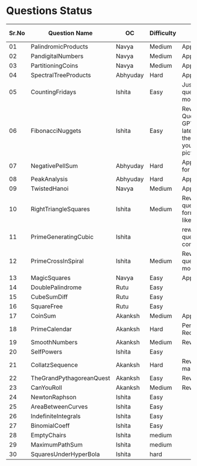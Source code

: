 # Questions Status

| Sr.No | Question Name       | OC       | Difficulty |  Status | Question Inspiration |
| ----- | ------------------- | -------- | ------ | ------ | ------ |
| 01    | PalindromicProducts | Navya    | Medium | Approved | |
| 02    | PandigitalNumbers   | Navya    | Medium | Approved | |
| 03    | PartitioningCoins   | Navya    | Medium | Approved | |
| 04    | SpectralTreeProducts | Abhyuday | Hard | Approved | |
| 05    | CountingFridays     | Ishita   | Easy | Just reword question to be more readable | |
| 06    | FibonacciNuggets    | Ishita   | Easy | Reword Question - Use GPT to get the latex format for the formulas you've used as pictures      | |
| 07    | NegativePellSum     | Abhyuday | Hard | Approved - Kept for Backup | |
| 08    | PeakAnalysis        | Abhyuday | Hard | Approved | |
| 09    | TwistedHanoi        | Navya    | Medium | Approved | |
| 10    | RightTriangleSquares| Ishita   | Medium | Reword the question in the format similar like [this.](https://github.com/Roonil03/ProjectEulerCodes/blob/main/Problem0137.%20FibonacciGoldenNuggets/README.md) | |
| 11    | PrimeGeneratingCubic| Ishita   |  | rework the question completely... | |
| 12    | PrimeCrossInSpiral  | Ishita   | Medium | Reword the question to be more readable | |
| 13    | MagicSquares        | Navya    |  Easy | Approved | |
| 14    | DoublePalindrome    | Rutu     | Easy |  | 
| 15    | CubeSumDiff         | Rutu  |  Easy |   |
| 16    | SquareFree          | Rutu   | Easy |  |
| 17    | CoinSum             | Akanksh  | Medium | Approved |
| 18    | PrimeCalendar       | Akanksh  | Hard | Pending;Solution Required |
| 19    | SmoothNumbers       | Akanksh  | Medium | Rework Needed  |
| 20    | SelfPowers          | Ishita   | Easy   |  |
| 21    | CollatzSequence     | Akanksh  | Hard | Reword and make it hard |
| 22    | TheGrandPythagoreanQuest| Akanksh  | Easy | Reword  |
| 23    | CanYouRoll          | Akanksh | Medium | Reword |
| 24    | NewtonRaphson       | Ishita   |Easy  |        |
| 25    | AreaBetweenCurves   | Ishita   |Easy  |        |
| 26    | IndefiniteIntegrals | Ishita   |Easy  |        |
| 27    | BinomialCoeff       | Ishita   |Easy  |        |
| 28    | EmptyChairs         | Ishita   |medium|        |
| 29    | MaximumPathSum      | Ishita   |medium|        |
| 30    |SquaresUnderHyperBola | Ishita   |hard|        |





